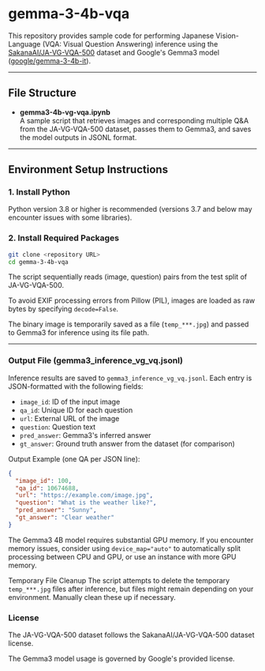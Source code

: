 # gemma-3-4b-vqa

This repository provides sample code for performing Japanese Vision-Language (VQA: Visual Question Answering) inference using the [SakanaAI/JA-VG-VQA-500](https://huggingface.co/datasets/SakanaAI/JA-VG-VQA-500) dataset and Google's Gemma3 model ([google/gemma-3-4b-it](https://huggingface.co/google/gemma-3-4b-it)).

---

## File Structure

- **gemma3-4b-vg-vqa.ipynb**  
  A sample script that retrieves images and corresponding multiple Q&A from the JA-VG-VQA-500 dataset, passes them to Gemma3, and saves the model outputs in JSONL format.

---

## Environment Setup Instructions

### 1. Install Python
Python version 3.8 or higher is recommended (versions 3.7 and below may encounter issues with some libraries).

### 2. Install Required Packages
```bash  
git clone <repository URL>  
cd gemma-3-4b-vqa  
```

The script sequentially reads (image, question) pairs from the test split of JA-VG-VQA-500.

To avoid EXIF processing errors from Pillow (PIL), images are loaded as raw bytes by specifying `decode=False`.

The binary image is temporarily saved as a file (`temp_***.jpg`) and passed to Gemma3 for inference using its file path.

---

### Output File (gemma3_inference_vg_vq.jsonl)
Inference results are saved to `gemma3_inference_vg_vq.jsonl`. Each entry is JSON-formatted with the following fields:

- `image_id`: ID of the input image
- `qa_id`: Unique ID for each question
- `url`: External URL of the image
- `question`: Question text
- `pred_answer`: Gemma3's inferred answer
- `gt_answer`: Ground truth answer from the dataset (for comparison)

Output Example (one QA per JSON line):
```json
{
  "image_id": 100,
  "qa_id": 10674688,
  "url": "https://example.com/image.jpg",
  "question": "What is the weather like?",
  "pred_answer": "Sunny",
  "gt_answer": "Clear weather"
}
```

The Gemma3 4B model requires substantial GPU memory. If you encounter memory issues, consider using `device_map="auto"` to automatically split processing between CPU and GPU, or use an instance with more GPU memory.

Temporary File Cleanup
The script attempts to delete the temporary `temp_***.jpg` files after inference, but files might remain depending on your environment. Manually clean these up if necessary.

### License
The JA-VG-VQA-500 dataset follows the SakanaAI/JA-VG-VQA-500 dataset license.

The Gemma3 model usage is governed by Google's provided license.

